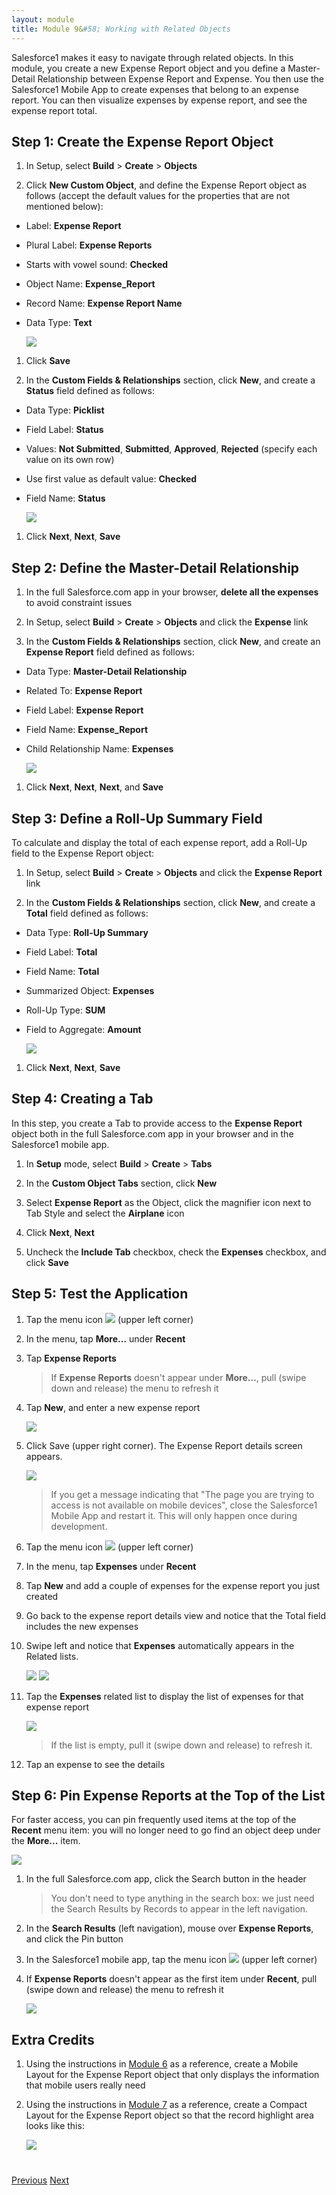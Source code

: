 ```yaml
---
layout: module
title: Module 9&#58; Working with Related Objects
---
```

Salesforce1 makes it easy to navigate through related objects. In this module, you create a new Expense Report 
object and you define a Master-Detail Relationship between Expense Report and Expense. You then use the Salesforce1 
Mobile App to create expenses that belong to an expense report. You can then visualize expenses by expense report, and
 see the expense report total.

## Step 1: Create the Expense Report Object

1. In Setup, select **Build** > **Create** > **Objects**

1. Click **New Custom Object**, and define the Expense Report object as follows (accept the default values for the 
properties that are not mentioned below):
  - Label: **Expense Report**
  - Plural Label: **Expense Reports**
  - Starts with vowel sound: **Checked**
  - Object Name: **Expense_Report**
  - Record Name: **Expense Report Name**
  - Data Type: **Text**

    ![](images/expense_report_object.png)

1. Click **Save**

1. In the **Custom Fields & Relationships** section, click **New**, and create a **Status** field defined as follows:
  - Data Type: **Picklist**
  - Field Label: **Status**
  - Values: **Not Submitted**, **Submitted**, **Approved**, **Rejected** (specify each value on its own row)
  - Use first value as default value: **Checked**
  - Field Name: **Status**

    ![](images/expense_report_status_field.png)

1. Click **Next**, **Next**, **Save**

## Step 2: Define the Master-Detail Relationship

1. In the full Salesforce.com app in your browser, **delete all the expenses** to avoid constraint issues

1. In Setup, select **Build** > **Create** > **Objects** and click the **Expense** link

1. In the **Custom Fields & Relationships** section, click **New**, and create an **Expense Report** field defined as 
follows:
  - Data Type: **Master-Detail Relationship**
  - Related To: **Expense Report**
  - Field Label: **Expense Report**
  - Field Name: **Expense_Report**
  - Child Relationship Name: **Expenses**

    ![](images/expense_report_field.png)

1. Click **Next**, **Next**, **Next**, and **Save**

## Step 3: Define a Roll-Up Summary Field 

To calculate and display the total of each expense report, add a Roll-Up field to the Expense Report object:

1. In Setup, select **Build** > **Create** > **Objects** and click the **Expense Report** link

1. In the **Custom Fields & Relationships** section, click **New**, and create a **Total** field defined as 
follows:
  - Data Type: **Roll-Up Summary**
  - Field Label: **Total**
  - Field Name: **Total**
  - Summarized Object: **Expenses**
  - Roll-Up Type: **SUM**
  - Field to Aggregate: **Amount**

    ![](images/total_field.png) 

1. Click **Next**, **Next**, **Save**

## Step 4: Creating a Tab

In this step, you create a Tab to provide access to the **Expense Report** object both in the full Salesforce.com app
 in your browser and in the Salesforce1 mobile app.

1. In **Setup** mode, select **Build** > **Create** > **Tabs**

1. In the **Custom Object Tabs** section, click **New**

1. Select **Expense Report** as the Object, click the magnifier icon next to Tab Style and select the **Airplane** 
icon

1. Click **Next**, **Next**

1. Uncheck the **Include Tab** checkbox, check the **Expenses** checkbox, and click **Save**


## Step 5: Test the Application

1. Tap the menu icon ![](images/hamburger.png) (upper left corner)
 
1. In the menu, tap **More...** under **Recent**
 
1. Tap **Expense Reports**

    > If **Expense Reports** doesn't appear under **More...**, pull (swipe down and release) the menu to refresh it

1. Tap **New**, and enter a new expense report

    ![](images/expense_report_new.png)
 
1. Click Save (upper right corner). The Expense Report details screen appears.

    ![](images/expense_report_details.png)

    > If you get a message indicating that "The page you are trying to access is not available on mobile devices", 
close the Salesforce1 Mobile App and restart it. This will only happen once during development.

1. Tap the menu icon ![](images/hamburger.png) (upper left corner)
 
1. In the menu, tap **Expenses** under **Recent**
 
1. Tap **New** and add a couple of expenses for the expense report you just created
 
1. Go back to the expense report details view and notice that the Total field includes the new expenses

1. Swipe left and notice that **Expenses** automatically appears in the Related lists. 

    ![](images/expense_report_swipe_left.png)
    ![](images/related_lists.png)

1. Tap the **Expenses** related list to display the list of expenses for that expense report

    ![](images/expenses_related_list.png)
    
    > If the list is empty, pull it (swipe down and release) to refresh it.

1. Tap an expense to see the details


## Step 6: Pin Expense Reports at the Top of the List

For faster access, you can pin frequently used items at the top of the **Recent** menu item: you will no longer need 
to go find an object deep under the **More...** item.  

![](images/pin_expense_reports.png)

1. In the full Salesforce.com app, click the Search button in the header

    > You don't need to type anything in the search box: we just need the Search Results by Records to appear in the 
    left navigation.  

1. In the **Search Results** (left navigation), mouse over **Expense Reports**, and click the Pin button

1. In the Salesforce1 mobile app, tap the menu icon ![](images/hamburger.png) (upper left corner)

1. If **Expense Reports** doesn't appear as the first item under **Recent**, pull (swipe down and release) the menu to 
refresh it

    ![](images/s1_pin_expense_reports.png)


## Extra Credits

1. Using the instructions in [Module 6](create-mobile-layout.html) as a reference, 
create a Mobile Layout for the Expense Report object that 
only 
displays the information that mobile users really need

1. Using the instructions in [Module 7](create-compact-layout.html) as a reference, 
create a Compact Layout for the Expense Report object so that 
the 
record highlight area looks like this:

    ![](images/expense_report_compact.png)

<div class="row" style="margin-top:40px;">
<div class="col-sm-12">
<a href="create-global-action.html" class="btn btn-default"><i class="glyphicon glyphicon-chevron-left"></i> Previous</a>
<a href="object-action-create-record.html" class="btn btn-default pull-right">Next <i class="glyphicon glyphicon-chevron-right"></i></a>
</div>
</div>
